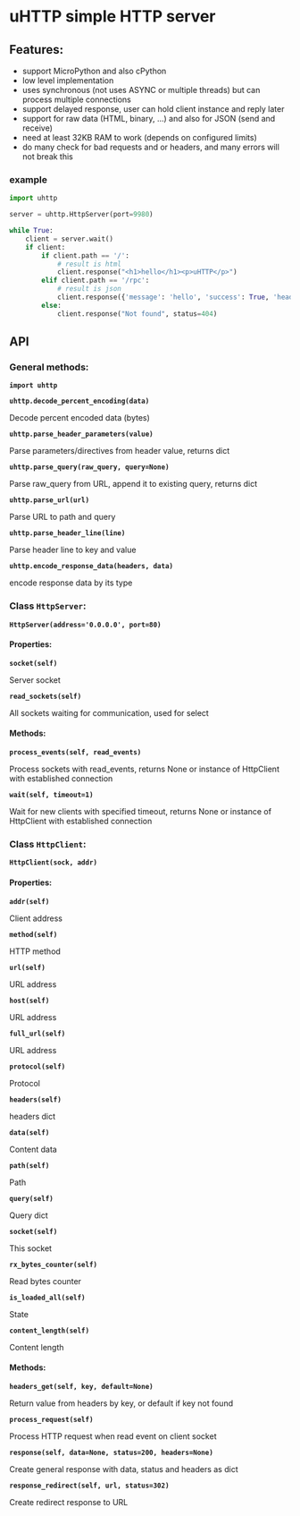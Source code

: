 # uHTTP simple HTTP server

## Features:

- support MicroPython and also cPython
- low level implementation
- uses synchronous (not uses ASYNC or multiple threads) but can process multiple connections
- support delayed response, user can hold client instance and reply later
- support for raw data (HTML, binary, ...) and also for JSON (send and receive)
- need at least 32KB RAM to work (depends on configured limits)
- do many check for bad requests and or headers, and many errors will not break this

### example
```python
import uhttp

server = uhttp.HttpServer(port=9980)

while True:
    client = server.wait()
    if client:
        if client.path == '/':
            # result is html
            client.response("<h1>hello</h1><p>uHTTP</p>")
        elif client.path == '/rpc':
            # result is json
            client.response({'message': 'hello', 'success': True, 'headers': client.headers, 'query': client.query})
        else:
            client.response("Not found", status=404)

```

## API

### General methods:

**`import uhttp`**

**`uhttp.decode_percent_encoding(data)`**

Decode percent encoded data (bytes)

**`uhttp.parse_header_parameters(value)`**

Parse parameters/directives from header value, returns dict

**`uhttp.parse_query(raw_query, query=None)`**

Parse raw_query from URL, append it to existing query, returns dict

**`uhttp.parse_url(url)`**

Parse URL to path and query

**`uhttp.parse_header_line(line)`**

Parse header line to key and value

**`uhttp.encode_response_data(headers, data)`**

encode response data by its type


### Class `HttpServer`:

**`HttpServer(address='0.0.0.0', port=80)`**

#### Properties:

**`socket(self)`**

Server socket

**`read_sockets(self)`**

All sockets waiting for communication, used for select


#### Methods:

**`process_events(self, read_events)`**

Process sockets with read_events,
returns None or instance of HttpClient with established connection

**`wait(self, timeout=1)`**

Wait for new clients with specified timeout,
returns None or instance of HttpClient with established connection

### Class `HttpClient`:

**`HttpClient(sock, addr)`**

#### Properties:

**`addr(self)`**

Client address

**`method(self)`**

HTTP method

**`url(self)`**

URL address

**`host(self)`**

URL address

**`full_url(self)`**

URL address

**`protocol(self)`**

Protocol

**`headers(self)`**

headers dict

**`data(self)`**

Content data

**`path(self)`**

Path

**`query(self)`**

Query dict

**`socket(self)`**

This socket

**`rx_bytes_counter(self)`**

Read bytes counter

**`is_loaded_all(self)`**

State

**`content_length(self)`**

Content length

#### Methods:

**`headers_get(self, key, default=None)`**

Return value from headers by key, or default if key not found

**`process_request(self)`**

Process HTTP request when read event on client socket

**`response(self, data=None, status=200, headers=None)`**

Create general response with data, status and headers as dict

**`response_redirect(self, url, status=302)`**

Create redirect response to URL

